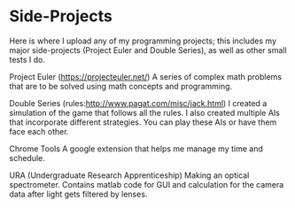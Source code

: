 # Side-Projects 
Here is where I upload any of my programming projects; this includes my major side-projects (Project Euler and Double Series), as well as other small tests I do.

Project Euler (https://projecteuler.net/)
A series of complex math problems that are to be solved using math concepts and programming.

Double Series (rules:http://www.pagat.com/misc/jack.html)
I created a simulation of the game that follows all the rules. I also created multiple AIs that incorporate different strategies. You can play these AIs or have them face each other.

Chrome Tools 
A google extension that helps me manage my time and schedule.

URA (Undergraduate Research Apprenticeship)
Making an optical spectrometer. Contains matlab code for GUI and calculation for the camera data after light gets filtered by lenses.